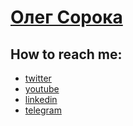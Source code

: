 # [Олег Сорока](https://github.com/40a)

## How to reach me:

- [twitter](https://twitter.com/oleg40a)
- [youtube](https://www.youtube.com/@OlegSoroka)
- [linkedin](https://www.linkedin.com/in/olegsoroka/)
- [telegram](https://t.me/oleg40a)

<!--
**40a/40a** is a ✨ _special_ ✨ repository because its `README.md` (this file) appears on your GitHub profile.

Here are some ideas to get you started:

- 🔭 I’m currently working on ...
- 🌱 I’m currently learning ...
- 👯 I’m looking to collaborate on ...
- 🤔 I’m looking for help with ...
- 💬 Ask me about ...
- 📫 How to reach me: ...
- 😄 Pronouns: ...
- ⚡ Fun fact: ...
-->
